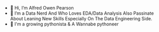 - 👋 Hi, I’m Alfred Owen Pearson
- 👀 I’m a Data Nerd And Who Loves EDA/Data Analysis Also Passinate About Leaning New Skills Especially On The Data Engineering Side.
- 🐍 I'm a growing pythonista & A Wannabe pythoneer


<!---
alfowen/alfowen is a ✨ special ✨ repository because its `README.md` (this file) appears on your GitHub profile.
You can click the Preview link to take a look at your changes.
--->
